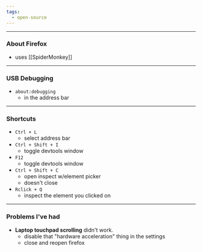 ```yaml
---
tags:
  - open-source
---
```

---

### About Firefox

- uses [[SpiderMonkey]]

---

### USB Debugging

- `about:debugging`
	- in the address bar

---

### Shortcuts

- `Ctrl + L`
	- select address bar
- `Ctrl + Shift + I`
	- toggle devtools window
- `F12`
	- toggle devtools window
- `Ctrl + Shift + C`
	- open inspect w/element picker
	- doesn't close
- `Rclick + Q`
	- inspect the element you clicked on

---

### Problems I've had

- **Laptop touchpad scrolling** didn't work.
	- disable that "hardware acceleration" thing in the settings
	- close and reopen firefox